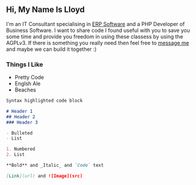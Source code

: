 ## Hi, My Name Is Lloyd

I'm an IT Consultant specialising in [ERP Software](https://www.erp.ie) and a PHP Developer of Business Software. I want to share code I found useful with you to save you some time and provide you freedom in using these classess by using the AGPLv3. If there is something you really need then feel free to [message me](mailto:lloydhardy@gmail.com) and maybe we can build it together :)

### Things I Like

- Pretty Code
- Englsh Ale
- Beaches


```markdown
Syntax highlighted code block

# Header 1
## Header 2
### Header 3

- Bulleted
- List

1. Numbered
2. List

**Bold** and _Italic_ and `Code` text

[Link](url) and ![Image](src)
```
